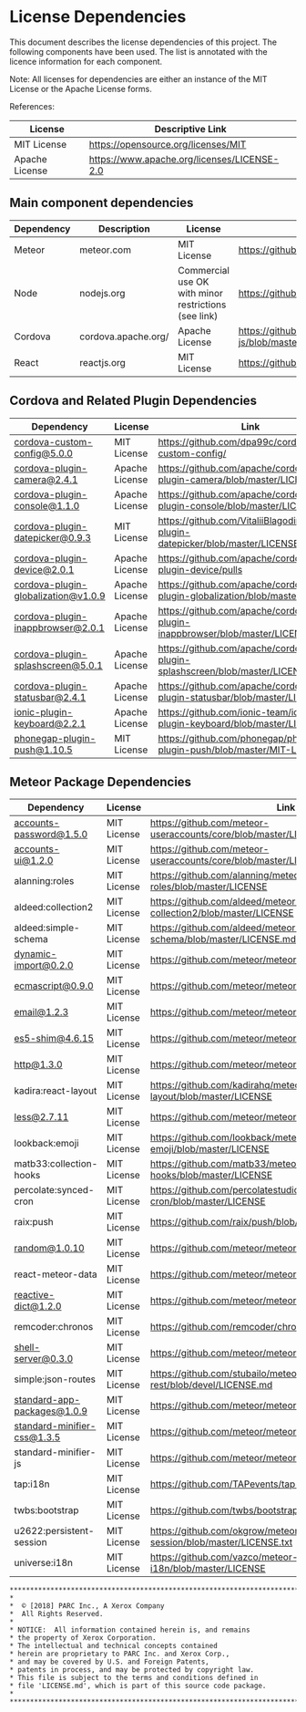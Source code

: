 # License Dependencies

This document describes the license dependencies of this project. The following components have been used. The list is annotated with the licence information for each component.

Note: All licenses for dependencies are either an instance of the MIT License or the Apache License forms.

References:

| License    | Descriptive Link  |
| ------------- | ----- |
| MIT License | https://opensource.org/licenses/MIT |
| Apache License | https://www.apache.org/licenses/LICENSE-2.0 |


## Main component dependencies
| Dependency    | Description       |License       | Link  |
| ------------- | ------------- |------------- | ----- |
| Meteor | meteor.com | MIT License | https://github.com/meteor/meteor/blob/devel/LICENSE |
| Node | nodejs.org | Commercial use OK with minor restrictions (see link) | https://github.com/nodejs/node/blob/master/LICENSE |
| Cordova | cordova.apache.org/ | Apache License | https://github.com/apache/cordova-js/blob/master/LICENSE |
| React | reactjs.org | MIT License | https://github.com/facebook/react/ |


## Cordova and Related Plugin Dependencies
| Dependency    | License       | Link  |
| ------------- | ------------- | ----- |
| cordova-custom-config@5.0.0| MIT License | https://github.com/dpa99c/cordova-custom-config/| | blob/master/README.md |
| cordova-plugin-camera@2.4.1| Apache License | https://github.com/apache/cordova-plugin-camera/blob/master/LICENSE |
| cordova-plugin-console@1.1.0| Apache License | https://github.com/apache/cordova-plugin-console/blob/master/LICENSE |
| cordova-plugin-datepicker@0.9.3| MIT License | https://github.com/VitaliiBlagodir/cordova-plugin-datepicker/blob/master/LICENSE.md |
| cordova-plugin-device@2.0.1| Apache License | https://github.com/apache/cordova-plugin-device/pulls |
| cordova-plugin-globalization@v1.0.9| Apache License | https://github.com/apache/cordova-plugin-globalization/blob/master/LICENSE |
| cordova-plugin-inappbrowser@2.0.1| Apache License | https://github.com/apache/cordova-plugin-inappbrowser/blob/master/LICENSE |
| cordova-plugin-splashscreen@5.0.1| Apache License | https://github.com/apache/cordova-plugin-splashscreen/blob/master/LICENSE |
| cordova-plugin-statusbar@2.4.1| Apache License | https://github.com/apache/cordova-plugin-statusbar/blob/master/LICENSE |
| ionic-plugin-keyboard@2.2.1| Apache License | https://github.com/ionic-team/ionic-plugin-keyboard/blob/master/LICENSE |
| phonegap-plugin-push@1.10.5| MIT License | https://github.com/phonegap/phonegap-plugin-push/blob/master/MIT-LICENSE |


## Meteor Package Dependencies
| Dependency    | License       | Link  |
| ------------- | ------------- | ----- |
| accounts-password@1.5.0 | MIT License | https://github.com/meteor-useraccounts/core/blob/master/LICENSE.md |
| accounts-ui@1.2.0 | MIT License | https://github.com/meteor-useraccounts/core/blob/master/LICENSE.md  |
| alanning:roles | MIT License | https://github.com/alanning/meteor-roles/blob/master/LICENSE |
| aldeed:collection2 | MIT License | https://github.com/aldeed/meteor-collection2/blob/master/LICENSE |
| aldeed:simple-schema | MIT License | https://github.com/aldeed/meteor-simple-schema/blob/master/LICENSE.md |
| dynamic-import@0.2.0 | MIT License | https://github.com/meteor/meteor/blob/devel/LICENSE |
| ecmascript@0.9.0 | MIT License | https://github.com/meteor/meteor/blob/devel/LICENSE |
| email@1.2.3 | MIT License | https://github.com/meteor/meteor/blob/devel/LICENSE |
| es5-shim@4.6.15 | MIT License | https://github.com/meteor/meteor/blob/devel/LICENSE |
| http@1.3.0 | MIT License | https://github.com/meteor/meteor/blob/devel/LICENSE |
| kadira:react-layout | MIT License | https://github.com/kadirahq/meteor-react-layout/blob/master/LICENSE |
| less@2.7.11 | MIT License | https://github.com/meteor/meteor/blob/devel/LICENSE |
| lookback:emoji | MIT License | https://github.com/lookback/meteor-emoji/blob/master/LICENSE |
| matb33:collection-hooks  | MIT License | https://github.com/matb33/meteor-collection-hooks/blob/master/LICENSE |
| percolate:synced-cron | MIT License | https://github.com/percolatestudio/meteor-synced-cron/blob/master/LICENSE |
| raix:push | MIT License | https://github.com/raix/push/blob/master/LICENSE.md |
| random@1.0.10 | MIT License | https://github.com/meteor/meteor/blob/devel/LICENSE |
| react-meteor-data | MIT License | https://github.com/meteor/meteor/blob/devel/LICENSE |
| reactive-dict@1.2.0 | MIT License | https://github.com/meteor/meteor/blob/devel/LICENSE |
| remcoder:chronos | MIT License | https://github.com/remcoder/chronos/blob/master/LICENSE.txt |
| shell-server@0.3.0 | MIT License | https://github.com/meteor/meteor/blob/devel/LICENSE |
| simple:json-routes | MIT License | https://github.com/stubailo/meteor-rest/blob/devel/LICENSE.md |
| standard-app-packages@1.0.9 | MIT License | https://github.com/meteor/meteor/blob/devel/LICENSE |
| standard-minifier-css@1.3.5 | MIT License | https://github.com/meteor/meteor/blob/devel/LICENSE |
| standard-minifier-js | MIT License | https://github.com/meteor/meteor/blob/devel/LICENSE |
| tap:i18n | MIT License | https://github.com/TAPevents/tap-i18n/blob/master/LICENSE |
| twbs:bootstrap | MIT License | https://github.com/twbs/bootstrap/blob/v4-dev/LICENSE |
| u2622:persistent-session | MIT License | https://github.com/okgrow/meteor-persistent-session/blob/master/LICENSE.txt |
| universe:i18n | MIT License | https://github.com/vazco/meteor-universe-i18n/blob/master/LICENSE |

```
*************************************************************************
*
*  © [2018] PARC Inc., A Xerox Company
*  All Rights Reserved.
*
* NOTICE:  All information contained herein is, and remains
* the property of Xerox Corporation.
* The intellectual and technical concepts contained
* herein are proprietary to PARC Inc. and Xerox Corp.,
* and may be covered by U.S. and Foreign Patents,
* patents in process, and may be protected by copyright law.
* This file is subject to the terms and conditions defined in
* file 'LICENSE.md', which is part of this source code package.
*
**************************************************************************/
```